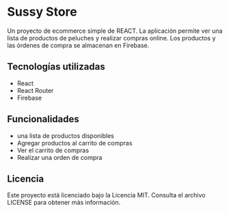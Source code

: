 # Sussy Store
Un proyecto de ecommerce simple de REACT. La aplicación permite ver una lista de productos de peluches y realizar compras online. Los productos y las órdenes de compra se almacenan en Firebase.

## Tecnologías utilizadas
- React
- React Router
- Firebase

## Funcionalidades
- una lista de productos disponibles
- Agregar productos al carrito de compras
- Ver el carrito de compras
- Realizar una orden de compra


## Licencia
Este proyecto está licenciado bajo la Licencia MIT. Consulta el archivo LICENSE para obtener más información.